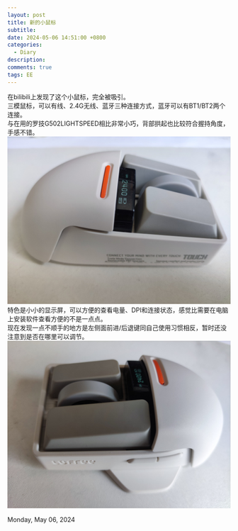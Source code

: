 ```yaml
---
layout: post
title: 新的小鼠标  
subtitle:  
date: 2024-05-06 14:51:00 +0800 
categories: 
  - Diary
description: 
comments: true
tags: EE
---   
```

在bilibili上发现了这个小鼠标，完全被吸引。   
三模鼠标，可以有线、2.4G无线、蓝牙三种连接方式，蓝牙可以有BT1/BT2两个连接。   
与在用的罗技G502LIGHTSPEED相比非常小巧，背部拱起也比较符合握持角度，手感不错。   
![LoFree Mouse](/Resource/20240506_143923-web.jpg)   
特色是小小的显示屏，可以方便的查看电量、DPI和连接状态，感觉比需要在电脑上安装软件查看方便的不是一点点。   
现在发现一点不顺手的地方是左侧面前进/后退键同自己使用习惯相反，暂时还没注意到是否在哪里可以调节。   
![LoFree Mouse](/Resource/20240506_143949-web.jpg)   
   
Monday, May 06, 2024

